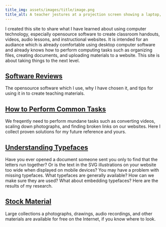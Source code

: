 ```yaml
---
title_img: assets/images/title/image.png
title_alt: A teacher jestures at a projection screen showing a laptop, microphone, and camera on a desk. The laptop is running an audio editor.
---
```

I created this site to share what I have learned about using computer
technology, especially opensource software to create classroom handouts,
videos, audio lessons, and instructional websites. It is intended for an
audiance which is already comfortable using desktop computer software and
already knows how to perform computing tasks such as organizing files, creating
documents, and uploading materials to a website. This site is about taking
things to the next level.

## [Software Reviews](software/)
The opensource software which I use, why I have chosen it, and tips
for using it in to create teaching materials.

## [How to Perform Common Tasks](howto/)
We freqently need to perform mundane tasks such as converting videos,
scaling down photographs, and finding broken links on our websites.
Here I collect proven solutions for my future reference and yours.

## [Understanding Typefaces](typefaces/)
Have you ever opened a document someone sent you only to find that
the letters run together? Or is the text in the SVG illustrations
on your website too wide when displayed on mobile devices? You may
have a problem with missing typefaces. What typefaces are generally
available? How can we make sure they are used? What about embedding
typefaces? Here are the results of my research.

## [Stock Material](stock-material/)
Large collections a photographs, drawings, audio recordings, and other
materials are available for free on the Internet, if you know where
to look.
